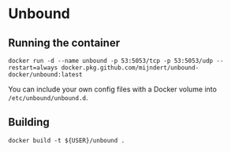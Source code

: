 # Unbound

## Running the container

```
docker run -d --name unbound -p 53:5053/tcp -p 53:5053/udp --restart=always docker.pkg.github.com/mijndert/unbound-docker/unbound:latest
```

You can include your own config files with a Docker volume into `/etc/unbound/unbound.d`.

## Building

```
docker build -t ${USER}/unbound .
```

